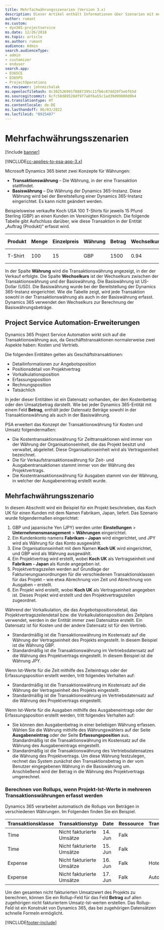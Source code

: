 ```yaml
---
title: Mehrfachwährungsszenarien (Version 3.x)
description: Dieser Artikel enthält Informationen über Szenarien mit mehreren Währungen.
author: rumant
ms.custom:
- dyn365-projectservice
ms.date: 12/26/2018
ms.topic: article
ms.author: rumant
audience: Admin
search.audienceType:
- admin
- customizer
- enduser
search.app:
- D365CE
- D365PS
- ProjectOperations
ms.reviewer: johnmichalak
ms.openlocfilehash: 0c302526991f8887395c11fb6c07dd29f5e6f65d
ms.sourcegitcommit: 6cfc50d89528df977a8f6a55c1ad39d99800d9b4
ms.translationtype: HT
ms.contentlocale: de-DE
ms.lasthandoff: 06/03/2022
ms.locfileid: "8925487"
---
```

# <a name="multiple-currency-scenarios"></a>Mehrfachwährungsszenarien

[!include [banner](../includes/psa-now-project-operations.md)]

[!INCLUDE[cc-applies-to-psa-app-3.x](../includes/cc-applies-to-psa-app-3x.md)]

Microsoft Dynamics 365 bietet zwei Konzepte für Währungen:

- **Transaktionswährung** – Die Währung, in der eine Transaktion stattfindet. 
- **Basiswährung** – Die Währung der Dynamics 365-Instanz. Diese Währung wird bei der Bereitstellung einer Dynamics 365-Instanz eingerichtet. Es kann nicht geändert werden.

Beispielsweise verkaufte Koch USA 100 T-Shirts für jeweils 15 Pfund Sterling (GBP) an einen Kunden im Vereinigten Königreich. Die folgende Tabelle gibt Aufschluss darüber, wie diese Transaktion in der Entität „Auftrag (Produkt)“ erfasst wird.

| Produkt | Menge | Einzelpreis | Währung | Betrag | Wechselkurs | Einzelpreis (Basis)| Betrag (Basis)|
|---------|----------|----------------|----------|--------|---------------|----------------------|--------------|
| T-Shirt | 100      | 15             | GBP      | 1500   | 0.94          | USD 17,25               | 1.725 USD       |

In der Spalte **Währung** wird die Transaktionswährung angezeigt, in der der Verkauf erfolgte. Die Spalte **Wechselkurs** ist der Wechselkurs zwischen der Transaktionswährung und der Basiswährung. Die Basiswährung ist US-Dollar (USD). Die Basiswährung wurde bei der Bereitstellung der Dynamics 365-Instanz eingerichtet.
Wie die Tabelle zeigt, wird jede Transaktion sowohl in der Transaktionswährung als auch in der Basiswährung erfasst. Dynamics 365 verwendet den Wechselkurs zur Berechnung der Basiswährungsbeträge.

## <a name="project-service-automation-extensions"></a>Project Service Automation-Erweiterungen

Dynamics 365 Project Service Automation wirkt sich auf die Transaktionswährung aus, da Geschäftstransaktionen normalerweise zwei Aspekte haben: Kosten und Vertrieb.

Die folgenden Entitäten gelten als Geschäftstransaktionen:

- Detailinformationen zur Angebotsposition
- Positionsdetail von Projektvertrag
- Vorkalkulationsposition
- Erfassungsposition
- Rechnungsposition
- Tatsächlich

In jeder dieser Entitäten ist ein Datensatz vorhanden, der den Kostenbetrag oder den Umsatzbetrag darstellt. Wie bei jeder Dynamics 365-Entität mit einem Feld **Betrag**, enthält jeder Datensatz Beträge sowohl in der Transaktionswährung als auch in der Basiswährung. 

PSA erweitert das Konzept der Transaktionswährung für Kosten und Umsatz folgendermaßen:

- Die Kostentransaktionswährung für Zeittransaktionen wird immer von der Währung der Organisationseinheit, die das Projekt besitzt und verwaltet, abgeleitet. Diese Organisationseinheit wird als Vertragseinheit bezeichnet.
- Die für Verkaufstransaktionswährung für Zeit- und Ausgabentransaktionen stammt immer von der Währung des Projektvertrags.
- Die Kostentransaktionswährung für Ausgaben stammt von der Währung, in welcher der Ausgabeneintrag erstellt wurde.

## <a name="multiple-currency-scenario"></a>Mehrfachwährungsszenario

In diesem Abschnitt wird ein Beispiel für ein Projekt beschrieben, das Koch UK für einen Kunden mit dem Namen Fabrikam, Japan, liefert. Das Szenario wurde folgendermaßen eingerichtet:

1. GBP und japanische Yen (JPY) werden unter **Einstellungen** \> **Unternehmensmanagement** \> **Währungen** eingerichtet. 
2. Ein Kundenkonto namens **Fabrikam - Japan** wird eingerichtet, und JPY wird als Währung für das Konto ausgewählt.
3. Eine Organisationseinheit mit dem Namen **Koch UK** wird eingerichtet, und GBP wird als Währung ausgewählt.
4. Ein Projektvertrag wird erstellt, wobei **Koch UK** als Vertragseinheit und **Fabrikam - Japan** als Kunde angegeben ist.
5. Projektvertragszeilen werden auf Grundlage der Fakturierungsanordnungen für die verschiedenen Transaktionsklassen für das Projekt – wie etwa Abrechnung von Zeit und Abrechnung von Ausgaben – erstellt.
6. Ein Projekt wird erstellt, wobei **Koch UK** als Vertragseinheit angegeben ist. Dieses Projekt wird erstellt und den Projektvertragszeilen zugeordnet.


Während der Vorkalkulation, die das Angebotspositionsdetail, das Projektvertragszeilendetail bzw. die Vorkalkulationsposition des Zeitplans verwendet, werden in der Entität immer zwei Datensätze erstellt. Ein Datensatz ist für Kosten und der andere Datensatz ist für den Vertrieb.

- Standardmäßig ist die Transaktionswährung im Kostensatz auf die Währung der Vertragseinheit des Projekts eingestellt. In diesem Beispiel ist die Währung GBP.
- Standardmäßig ist die Transaktionswährung im Vertriebsdatensatz auf die Währung des Projektvertrags eingestellt. In diesem Beispiel ist die Währung JPY.

Wenn Ist-Werte für die Zeit mithilfe des Zeiteintrags oder der Erfassungsposition erstellt werden, tritt folgendes Verhalten auf:

- Standardmäßig ist die Transaktionswährung im Kostensatz auf die Währung der Vertragseinheit des Projekts eingestellt.
- Standardmäßig ist die Transaktionswährung im Vertriebsdatensatz auf die Währung des Projektvertrags eingestellt.

Wenn Ist-Werte für die Ausgaben mithilfe des Ausgabeneintrags oder der Erfassungsposition erstellt werden, tritt folgendes Verhalten auf:

- Sie können den Ausgabenbetrag in einer beliebigen Währung erfassen. Wählen Sie die Währung mithilfe des Währungswählers auf der Seite **Ausgabeneintrag** oder der Seite **Erfassungsposition** aus. Standardmäßig ist die Transaktionswährung im Kostensatz auf die Währung des Ausgabeneintrags eingestellt. 
- Standardmäßig ist die Transaktionswährung des Vertriebsdatensatzes die Währung des Projektvertrags. Um diese Währung festzulegen, rechnet das System zunächst den Transaktionsbetrag in der vom Benutzer eingegebenen Währung in die Basiswährung um. Anschließend wird der Betrag in die Währung des Projektvertrags umgerechnet. 

### <a name="computing-roll-ups-when-project-actuals-are-recorded-in-multiple-transaction-currencies"></a>Berechnen von Rollups, wenn Projekt-Ist-Werte in mehreren Transaktionswährungen erfasst werden

Dynamics 365 verarbeitet automatisch die Rollups von Beträgen in verschiedenen Währungen. Im Folgenden finden Sie ein Beispiel.

| Transaktionsklasse | Transaktionstyp| Date   | Ressource | Transaktionskategorie | Menge | Einzelpreis | Betrag      | Wechselkurs | Basisbetrag |
|-------------------|------------------|--------|----------|----------------------|----------|--------------|-------------|---------------|----------------|
| Time              | Nicht fakturierte Umsätze   | 14. Jun | Falk  |                      | 8 Std.    | 20.000 JPY    | 160.000 JPY | 123           | 1.300,81 USD    |
| Time              | Nicht fakturierte Umsätze   | 15. Jun | Falk  |                      | 8 Std.    | 20.000 JPY    | 160.000 JPY | 123           | 1.300,81 USD    |
| Expense           | Nicht fakturierte Umsätze   | 16. Jun | Falk  | Hotel                | 1 EA     | 250 EUR      | 250 EUR     | 0.94          | 265,95 USD     |
| Expense           | Nicht fakturierte Umsätze   | 17. Jun | Falk  | Autovermietung           | 1 EA     | 150 EUR      | 150 EUR     | 0.94          | 159,57 USD     |

Um den gesamten nicht fakturierten Umsatzwert des Projekts zu berechnen, können Sie ein Rollup-Feld für das Feld **Betrag** auf allen zugehörigen nicht fakturiertem Umsatz-Ist-werten erstellen. Das Rollup-Feld ist ein Konstrukt von Dynamics 365, das bei zugehörigen Datensätzen schnelle Formeln ermöglicht.


[!INCLUDE[footer-include](../includes/footer-banner.md)]
